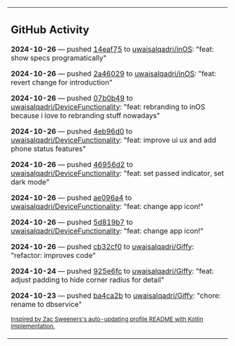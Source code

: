<table><tr><td valign="top" width="100%">    

## GitHub Activity

**2024-10-26** — pushed [14eaf75](https://github.com/uwaisalqadri/inOS/commits/14eaf7561bbac6556962b70a52ac45b4b4c9c435) to [uwaisalqadri/inOS](https://github.com/uwaisalqadri/inOS): "feat: show specs programatically"

**2024-10-26** — pushed [2a46029](https://github.com/uwaisalqadri/inOS/commits/2a46029290267902a133045aee479a1c2aedef8b) to [uwaisalqadri/inOS](https://github.com/uwaisalqadri/inOS): "feat: revert change for introduction"

**2024-10-26** — pushed [07b0b49](https://github.com/uwaisalqadri/DeviceFunctionality/commits/07b0b49d8a478d4ef875e677702da662eadb8a26) to [uwaisalqadri/DeviceFunctionality](https://github.com/uwaisalqadri/DeviceFunctionality): "feat: rebranding to inOS because i love to rebranding stuff nowadays"

**2024-10-26** — pushed [4eb96d0](https://github.com/uwaisalqadri/DeviceFunctionality/commits/4eb96d060be51a9549a7224d5f7e45d1105365f2) to [uwaisalqadri/DeviceFunctionality](https://github.com/uwaisalqadri/DeviceFunctionality): "feat: improve ui ux and add phone status features"

**2024-10-26** — pushed [46956d2](https://github.com/uwaisalqadri/DeviceFunctionality/commits/46956d2e09c303b40824458637cf108d05961429) to [uwaisalqadri/DeviceFunctionality](https://github.com/uwaisalqadri/DeviceFunctionality): "feat: set passed indicator, set dark mode"

**2024-10-26** — pushed [ae096a4](https://github.com/uwaisalqadri/DeviceFunctionality/commits/ae096a4fe8dbb52d7830384b0f6c2c1e222e8df5) to [uwaisalqadri/DeviceFunctionality](https://github.com/uwaisalqadri/DeviceFunctionality): "feat: change app icon!"

**2024-10-26** — pushed [5d819b7](https://github.com/uwaisalqadri/DeviceFunctionality/commits/5d819b7cc211eddf4eb7f0c0d72c6f3ef8f7d788) to [uwaisalqadri/DeviceFunctionality](https://github.com/uwaisalqadri/DeviceFunctionality): "feat: change app icon!"

**2024-10-26** — pushed [cb32cf0](https://github.com/uwaisalqadri/Giffy/commits/cb32cf0de14be5860841bafa110b7ead0e9f7d9a) to [uwaisalqadri/Giffy](https://github.com/uwaisalqadri/Giffy): "refactor: improves code"

**2024-10-24** — pushed [925e6fc](https://github.com/uwaisalqadri/Giffy/commits/925e6fc2f9b6e854b7bc48a87b5df2e48044ac37) to [uwaisalqadri/Giffy](https://github.com/uwaisalqadri/Giffy): "feat: adjust padding to hide corner radius for detail"

**2024-10-23** — pushed [ba4ca2b](https://github.com/uwaisalqadri/Giffy/commits/ba4ca2bd94e6c79c9526e9316fb6103c846201db) to [uwaisalqadri/Giffy](https://github.com/uwaisalqadri/Giffy): "chore: rename to dbservice"
                
<sub><a href="https://github.com/ZacSweers/ZacSweers/">Inspired by Zac Sweeners's auto-updating profile README with Kotlin Implementation.</a></sub>
        